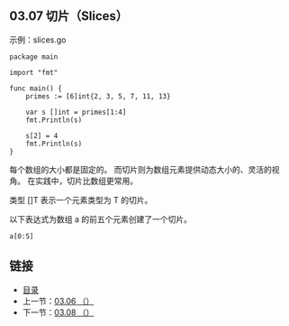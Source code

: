 ## 03.07 切片（Slices）

示例：slices.go

    package main

    import "fmt"

    func main() {
    	primes := [6]int{2, 3, 5, 7, 11, 13}

    	var s []int = primes[1:4]
    	fmt.Println(s)

    	s[2] = 4
    	fmt.Println(s)
    }

每个数组的大小都是固定的。 而切片则为数组元素提供动态大小的、灵活的视角。 在实践中，切片比数组更常用。

类型 []T 表示一个元素类型为 T 的切片。

以下表达式为数组 a 的前五个元素创建了一个切片。

    a[0:5]

## 链接
* [目录](https://github.com/gnefiy/go-tour-zh/blob/master/README.md)
* 上一节：[03.06 （）](https://github.com/gnefiy/go-tour-zh/blob/master/tour/moretypes/03.06.md)
* 下一节：[03.08 （）](https://github.com/gnefiy/go-tour-zh/blob/master/tour/moretypes/03.08.md)
